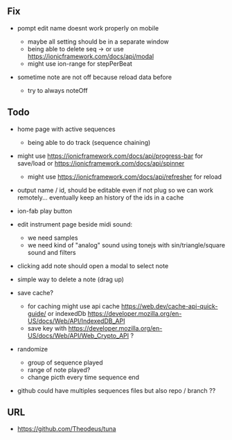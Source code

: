 ## Fix

- pompt edit name doesnt work properly on mobile
    - maybe all setting should be in a separate window
    - being able to delete seq
    -> or use https://ionicframework.com/docs/api/modal
    - might use ion-range for stepPerBeat

- sometime note are not off because reload data before
    - try to always noteOff

## Todo

- home page with active sequences
    - being able to do track (sequence chaining)

- might use https://ionicframework.com/docs/api/progress-bar for save/load
   or https://ionicframework.com/docs/api/spinner
   - might use https://ionicframework.com/docs/api/refresher for reload

- output name / id, should be editable even if not plug so we can work remotely... eventually keep an history of the ids in a cache

- ion-fab play button

- edit instrument page beside midi sound:
    - we need samples
    - we need kind of "analog" sound using tonejs with sin/triangle/square sound and filters

- clicking add note should open a modal to select note

- simple way to delete a note (drag up)

- save cache?
    - for caching might use api cache https://web.dev/cache-api-quick-guide/ or indexedDb https://developer.mozilla.org/en-US/docs/Web/API/IndexedDB_API
    - save key with https://developer.mozilla.org/en-US/docs/Web/API/Web_Crypto_API ?

- randomize
    - group of sequence played
    - range of note played?
    - change picth every time sequence end

- github could have multiples sequences files but also repo / branch ??

## URL

- https://github.com/Theodeus/tuna
